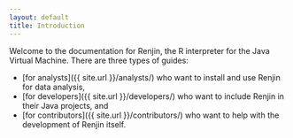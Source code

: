```yaml
---
layout: default
title: Introduction
---
```


Welcome to the documentation for Renjin, the R interpreter for the Java Virtual Machine. There are three types of guides:

* [for analysts]({{ site.url }}/analysts/) who want to install and use Renjin for data analysis,
* [for developers]({{ site.url }}/developers/) who want to include Renjin in their Java projects, and
* [for contributors]({{ site.url }}/contributors/) who want to help with the development of Renjin itself.
